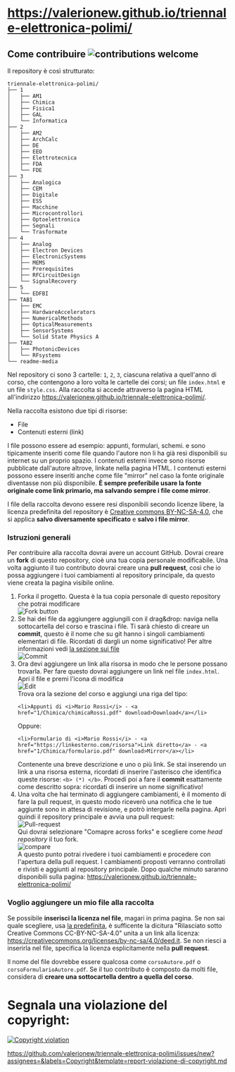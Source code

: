 # https://valerionew.github.io/triennale-elettronica-polimi/

## Come contribuire ![contributions welcome](https://img.shields.io/badge/contributions-welcome-brightgreen.svg?style=flat)

Il repository è così strutturato:

```tree -d -L 2 .
triennale-elettronica-polimi/
├── 1
│   ├── AM1
│   ├── Chimica
│   ├── Fisica1
│   ├── GAL
│   └── Informatica
├── 2
│   ├── AM2
│   ├── ArchCalc
│   ├── DE
│   ├── EEO
│   ├── Elettrotecnica
│   ├── FDA
│   └── FDE
├── 3
│   ├── Analogica
│   ├── CEM
│   ├── Digitale
│   ├── ESS
│   ├── Macchine
│   ├── Microcontrollori
│   ├── Optoelettronica
│   ├── Segnali
│   └── Trasformate
├── 4
│   ├── Analog
│   ├── Electron Devices
│   ├── ElectronicSystems
│   ├── MEMS
│   ├── Prerequisites
│   ├── RFCircuitDesign
│   └── SignalRecovery
├── 5
│   └── EDFBI
├── TAB1
│   ├── EMC
│   ├── HardwareAccelerators
│   ├── NumericalMethods
│   ├── OpticalMeasurements
│   ├── SensorSystems
│   └── Solid State Physics A
├── TAB2
│   ├── PhotonicDevices
│   └── RFsystems
└── readme-media
```

Nel repository ci sono 3 cartelle: `1`, `2`, `3`, ciascuna relativa a quell'anno di corso, che contengono a loro volta le cartelle dei corsi; un file `index.html` e un file `style.css`. Alla raccolta si accede attraverso la pagina HTML all'indirizzo https://valerionew.github.io/triennale-elettronica-polimi/.

Nella raccolta esistono due tipi di risorse:

- File
- Contenuti esterni (link)

I file possono essere ad esempio: appunti, formulari, schemi. e sono tipicamente inseriti come file quando l'autore non li ha già resi disponibili su internet su un proprio spazio. I contenuti esterni invece sono risorse pubblicate dall'autore altrove, linkate nella pagina HTML. I contenuti esterni possono essere inseriti anche come file "mirror" nel caso la fonte originale diventasse non più disponibile. **È sempre preferibile usare la fonte originale come link primario, ma salvando sempre i file come mirror**.

I file della raccolta devono essere resi disponibili secondo licenze libere, la licenza predefinita del repository è [Creative commons BY-NC-SA-4.0](https://creativecommons.org/licenses/by-nc-sa/4.0/deed.it), che si applica **salvo diversamente specificato** e **salvo i file mirror**.

### Istruzioni generali

Per contribuire alla raccolta dovrai avere un account GitHub. Dovrai creare un **fork** di questo repository, cioè una tua copia personale modificabile. Una volta aggiunto il tuo contributo dovrai creare una **pull request**, così che io possa aggiungere i tuoi cambiamenti al repository principale, da questo viene creata la pagina visibile online.

1. Forka il progetto. Questa è la tua copia personale di questo repository che potrai modificare  
   ![Fork button](/readme-media/fork.jpg)
1. Se hai dei file da aggiungere aggiungili con il drag&drop: naviga nella sottocartella del corso e trascina i file. Ti sarà chiesto di creare un **commit**, questo è il nome che su git hanno i singoli cambiamenti elementari di file. Ricordati di dargli un nome significativo! Per altre informazioni vedi [la sezione sui file](##voglio-aggiungere-un-mio-file-alla-raccolta)  
   ![Commit](/readme-media/upload-commit.jpg)
1. Ora devi aggiungere un link alla risorsa in modo che le persone possano trovarla. Per fare questo dovrai aggiungere un link nel file `index.html`. Apri il file e premi l'icona di modifica  
   ![Edit](/readme-media/file-edit.jpg)  
   Trova ora la sezione del corso e aggiungi una riga del tipo:
   ```
   <li>Appunti di <i>Mario Rossi</i> - <a href="1/Chimica/chimicaRossi.pdf" download>Download</a></li>
   ```
   Oppure:
   ```
   <li>Formulario di <i>Mario Rossi</i> - <a href="https://linkesterno.com/risorsa">Link diretto</a> - <a href="1/Chimica/formulario.pdf" download>Mirror</a></li>
   ```
   Contenente una breve descrizione e uno o più link. Se stai inserendo un link a una risorsa esterna, ricordati di inserire l'asterisco che identifica queste risorse: `<b> (*) </b>`.
   Procedi poi a fare il **commit** esattamente come descritto sopra: ricordati di inserire un nome significativo!
1. Una volta che hai terminato di aggiungere cambiamenti, è il momento di fare la pull request, in questo modo riceverò una notifica che le tue aggiunte sono in attesa di revisione, e potrò intergarle nella pagina. Apri quindi il repository principale e avvia una pull request:  
   ![Pull-request](/readme-media/pull-request.jpg)  
   Qui dovrai selezionare "Comapre across forks" e scegliere come _head repository_ il tuo fork.  
   ![compare](/readme-media/compare.jpg)  
   A questo punto potrai rivedere i tuoi cambiamenti e procedere con l'apertura della pull request. I cambiamenti proposti verranno controllati e rivisti e aggiunti al repository principale. Dopo qualche minuto saranno disponibili sulla pagina: https://valerionew.github.io/triennale-elettronica-polimi/

### Voglio aggiungere un mio file alla raccolta

Se possibile **inserisci la licenza nel file**, magari in prima pagina. Se non sai quale scegliere, usa [la predefinita](https://creativecommons.org/licenses/by-nc-sa/4.0/deed.it), è sufficente la dicitura "Rilasciato sotto Creative Commons CC-BY-NC-SA-4.0" unita a un link alla licenza: https://creativecommons.org/licenses/by-nc-sa/4.0/deed.it. Se non riesci a inserirla nel file, specifica la licenza esplicitamente nella **pull request**.

Il nome del file dovrebbe essere qualcosa come `corsoAutore.pdf` o `corsoFormularioAutore.pdf`. Se il tuo contributo è composto da molti file, considera di **creare una sottocartella dentro a quella del corso**.

# Segnala una violazione del copyright:

[![Copyright violation](https://img.shields.io/badge/copyright-violation-red?style=flat)](https://github.com/valerionew/triennale-elettronica-polimi/issues/new?assignees=&labels=Copyright&template=report-violazione-di-copyright.md)

https://github.com/valerionew/triennale-elettronica-polimi/issues/new?assignees=&labels=Copyright&template=report-violazione-di-copyright.md
